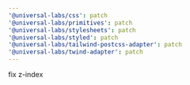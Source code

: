 ```yaml
---
'@universal-labs/css': patch
'@universal-labs/primitives': patch
'@universal-labs/stylesheets': patch
'@universal-labs/styled': patch
'@universal-labs/tailwind-postcss-adapter': patch
'@universal-labs/twind-adapter': patch
---
```


fix z-index
